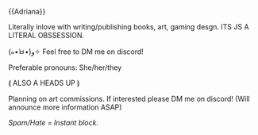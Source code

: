 {{Adriana}}

Literally inlove with writing/publishing books, art, gaming desgn. ITS JS A LITERAL OBSSESSION.

(๑•̀ㅂ•́)و✧ Feel free to DM me on discord!

Preferable pronouns: She/her/they


⟬ ALSO A HEADS UP ⟭

Planning on art commissions. If interested please DM me on discord!
(Will announce more information ASAP)


*Spam/Hate = Instant block.*

<!---
odeuliaa/odeuliaa is a ✨ special ✨ repository because its `README.md` (this file) appears on your GitHub profile.
You can click the Preview link to take a look at your changes.
--->
